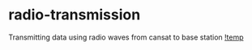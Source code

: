 # radio-transmission
Transmitting data using radio waves from cansat to base station
[!temp](https://github.com/astrobem/radio-transmission/blob/main/temperatura.png)
